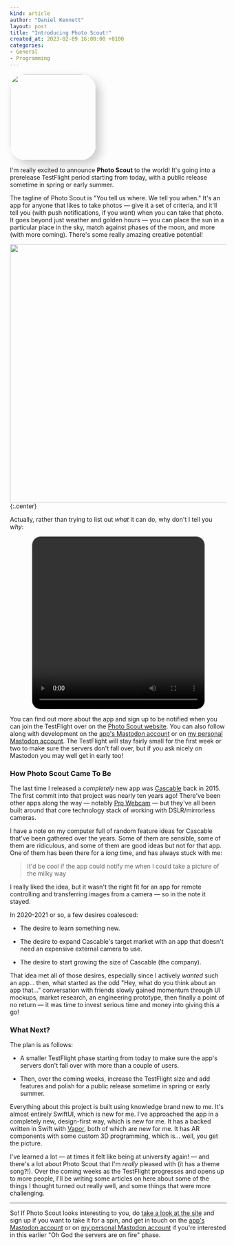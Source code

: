 ```yaml
---
kind: article
author: "Daniel Kennett"
layout: post
title: "Introducing Photo Scout!"
created_at: 2023-02-09 16:00:00 +0100
categories:
- General
- Programming
---
```


<img class="no-border" style="border-radius: 36px; box-shadow: 10px 10px 20px #ccc;" width="200" src="/pictures/photo-scout-icon.png" />

I'm really excited to announce **Photo Scout** to the world! It's going into a prerelease TestFlight period starting from today, with a public release sometime in spring or early summer.

The tagline of Photo Scout is "You tell us where. We tell you when." It's an app for anyone that likes to take photos — give it a set of criteria, and it'll tell you (with push notifications, if you want) when you can take that photo. It goes beyond just weather and golden hours — you can place the sun in a particular place in the sky, match against phases of the moon, and more (with more coming). There's some really amazing creative potential! 

<img class="no-border" width="600" src="/pictures/photo-scout-tf1-screenshots.png" />
{:.center}

Actually, rather than trying to list out *what* it can do, why don't I tell you *why*:

<p align="center">
    <video style="border: 1px solid #999; border-radius: 20px;" width="400" height="400" controls>
        <source src="/pictures/photo-scout-testflight-intro.mp4" type="video/mp4">
        Your browser does not support the video tag.
    </video>
</p>

You can find out more about the app and sign up to be notified when you can join the TestFlight over on the [Photo Scout website](https://photo-scout.app/). You can also follow along with development on the [app's Mastodon account](https://indieapps.space/@photoscout) or on [my personal Mastodon account](https://mastodon.social/@ikenndac). The TestFlight will stay fairly small for the first week or two to make sure the servers don't fall over, but if you ask nicely on Mastodon you may well get in early too!

### How Photo Scout Came To Be

The last time I released a _completely_ new app was [Cascable](https://cascable.se/ios/) back in 2015. The first commit into that project was nearly ten years ago! There've been other apps along the way — notably [Pro Webcam](https://cascable.se/pro-webcam/) — but they've all been built around that core technology stack of working with DSLR/mirrorless cameras. 

I have a note on my computer full of random feature ideas for Cascable that've been gathered over the years. Some of them are sensible, some of them are ridiculous, and some of them are good ideas but not for that app. One of them has been there for a *long* time, and has always stuck with me:

> It'd be cool if the app could notify me when I could take a picture of the milky way

I really liked the idea, but it wasn't the right fit for an app for remote controlling and transferring images from a camera — so in the note it stayed. 

In 2020-2021 or so, a few desires coalesced: 

- The desire to learn something new.

- The desire to expand Cascable's target market with an app that doesn't need an expensive external camera to use.

- The desire to start growing the size of Cascable (the company).

That idea met all of those desires, especially since I actively *wanted* such an app… then, what started as the odd "Hey, what do you think about an app that…" conversation with friends slowly gained momentum through UI mockups, market research, an engineering prototype, then finally a point of no return — it was time to invest serious time and money into giving this a go!

### What Next?

The plan is as follows: 

- A smaller TestFlight phase starting from today to make sure the app's servers don't fall over with more than a couple of users.

- Then, over the coming weeks, increase the TestFlight size and add features and polish for a public release sometime in spring or early summer. 

Everything about this project is built using knowledge brand new to me. It's almost entirely SwiftUI, which is new for me. I've approached the app in a completely new, design-first way, which is new for me. It has a backed written in Swift with [Vapor](https://vapor.codes), both of which are new for me. It has AR components with some custom 3D programming, which is… well, you get the picture.

I've learned a lot — at times it felt like being at university again! — and there's a lot about Photo Scout that I'm _really_ pleased with (it has a theme song?!). Over the coming weeks as the TestFlight progresses and opens up to more people, I'll be writing some articles on here about some of the things I thought turned out really well, and some things that were more challenging.

---

So! If Photo Scout looks interesting to you, do [take a look at the site](https://photo-scout.app/) and sign up if you want to take it for a spin, and get in touch on the [app's Mastodon account](https://indieapps.space/@photoscout) or on [my personal Mastodon account](https://mastodon.social/@ikenndac) if you're interested in this earlier "Oh God the servers are on fire" phase.
